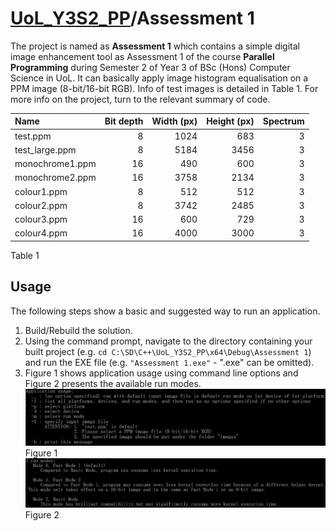 # [UoL_Y3S2_PP](https://github.com/ArvinZJC/UoL_Y3S2_PP)/Assessment 1

The project is named as **Assessment 1** which contains a simple digital image enhancement tool as Assessment 1 of the course **Parallel Programming** during Semester 2 of Year 3 of BSc (Hons) Computer Science in UoL. It can basically apply image histogram equalisation on a PPM image (8-bit/16-bit RGB). Info of test images is detailed in Table 1. For more info on the project, turn to the relevant summary of code.

| Name | Bit depth | Width (px) | Height (px) | Spectrum |
| :-- | --: | --: | --: | --: |
| test.ppm | 8 | 1024 | 683 | 3
| test_large.ppm | 8 | 5184 | 3456 | 3
| monochrome1.ppm | 16 | 490 | 600 | 3
| monochrome2.ppm | 16 | 3758 | 2134 | 3
| colour1.ppm | 8 | 512 | 512 | 3
| colour2.ppm | 8 | 3742 | 2485 | 3
| colour3.ppm | 16 | 600 | 729 | 3
| colour4.ppm | 16 | 4000 | 3000 | 3

Table 1

## Usage

The following steps show a basic and suggested way to run an application.

1. Build/Rebuild the solution.
2. Using the command prompt, navigate to the directory containing your built project (e.g. `cd C:\SD\C++\UoL_Y3S2_PP\x64\Debug\Assessment 1`) and run the EXE file (e.g. `"Assessment 1.exe"` - ".exe" can be omitted).
3. Figure 1 shows application usage using command line options and Figure 2 presents the available run modes.
![application_usage.jpg](application_usage.jpg "Application usage using command line options.")Figure 1
![run_modes.jpg](run_modes.jpg "Available run modes.")Figure 2